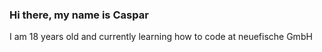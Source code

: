 ### Hi there, my name is Caspar

I am 18 years old and currently learning how to code at neuefische GmbH